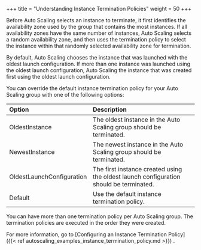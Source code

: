 +++
title = "Understanding Instance Termination Policies"
weight = 50
+++

Before Auto Scaling selects an instance to terminate, it first identifies the availability zone used by the group that contains the most instances. If all availability zones have the same number of instances, Auto Scaling selects a random availability zone, and then uses the termination policy to select the instance within that randomly selected availability zone for termination. 

By default, Auto Scaling chooses the instance that was launched with the oldest launch configuration. If more than one instance was launched using the oldest launch configuration, Auto Scaling the instance that was created first using the oldest launch configuration. 

You can override the default instance termination policy for your Auto Scaling group with one of the following options: 



| Option | Description | 
|  :---- |  :---- | 
| OldestInstance | The oldest instance in the Auto Scaling group should be terminated. | 
| NewestInstance | The newest instance in the Auto Scaling group should be terminated. | 
| OldestLaunchConfiguration | The first instance created using the oldest launch configuration should be terminated. | 
| Default | Use the default instance termination policy. | 



You can have more than one termination policy per Auto Scaling group. The termination policies are executed in the order they were created. 

For more information, go to [Configuring an Instance Termination Policy]({{< ref autoscaling_examples_instance_termination_policy.md >}}) . 


